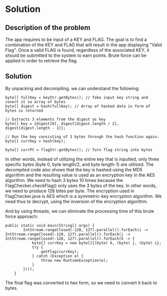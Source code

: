 # Solution

## Description of the problem

The app requires to be input of a KEY and FLAG. The goal is to find a combination of the KEY and FLAG that will result
in the
app displaying "Valid Flag". Once a valid FLAG is found, regardless of the associated KEY, it should be submitted to the
system to earn points. Brute force can be applied in order to retrieve the flag.

## Solution

By unpacking and decompiling, we can understand the following:

```
byte[] fullKey = keyStr.getBytes(); // Take input key string and covert it so array of bytes
byte[] digest = hash(fullKey); // Array of hashed data in form of bytes is returned

// Extracts 3 elements from the digest as key
byte[] key = {digest[0], digest[digest.length / 2], digest[digest.length - 1]};

// Run the key consisting of 3 bytes through the hash function again.
byte[] currKey = hash(key);

byte[] currPt = flagStr.getBytes(); // Turn flag string into bytes
```

In other words, instead of utilizing the entire key that is inputted, only three specific bytes (byte 0, byte length/2,
and byte length-1) are utilized. The decompiled code also shows that the key is hashed using the MD5 algorithm and
the resulting value is used as an encryption key in the AES algorithm.
We need to hash 3 bytes 10 times because the FlagChecker.checkFlag() only uses the 3 bytes of the key. In other words,
we need to produce 128 bites per byte. The encryption used in FlagChecker.java is AES which is a symmetric-key
encryption algorithm. We need thus to decrypt, using the inversion of the encryption algorithm.

And by using threads, we can eliminate the processing time of this brute force approach:

````
public static void main(String[] args) {
        IntStream.rangeClosed(-128, 127).parallel().forEach(i -> IntStream.rangeClosed(-128, 127).parallel().forEach(j -> IntStream.rangeClosed(-128, 127).parallel().forEach(k -> {
            byte[] currKey = new byte[]{(byte) k, (byte) j, (byte) i};
            try {
                getFlag(currKey);
            } catch (Exception e) {
                throw new RuntimeException(e);
            }
        })));
    }
````

The final flag was converted to hex form, so we need to convert it back to bytes. 